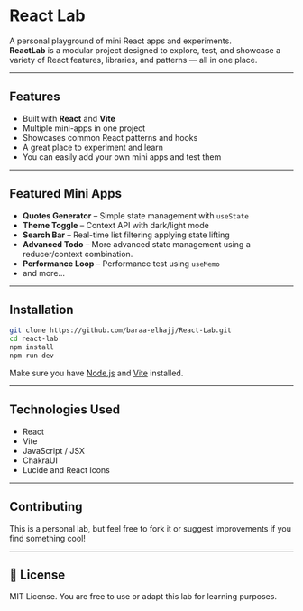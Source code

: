 # React Lab

A personal playground of mini React apps and experiments.  
**ReactLab** is a modular project designed to explore, test, and showcase a variety of React features, libraries, and patterns — all in one place.

---

## Features

- Built with **React** and **Vite**
- Multiple mini-apps in one project
- Showcases common React patterns and hooks
- A great place to experiment and learn
- You can easily add your own mini apps and test them

---

## Featured Mini Apps

- **Quotes Generator** – Simple state management with `useState`
- **Theme Toggle** – Context API with dark/light mode
- **Search Bar** – Real-time list filtering applying state lifting
- **Advanced Todo** – More advanced state management using a reducer/context combination.
- **Performance Loop** – Performance test using `useMemo`
- and more...

---

## Installation

```bash
git clone https://github.com/baraa-elhajj/React-Lab.git
cd react-lab
npm install
npm run dev
```

Make sure you have [Node.js](https://nodejs.org/) and [Vite](https://vitejs.dev/) installed.

---

## Technologies Used

- React
- Vite
- JavaScript / JSX
- ChakraUI
- Lucide and React Icons

---

## Contributing

This is a personal lab, but feel free to fork it or suggest improvements if you find something cool!

---

## 📄 License

MIT License. You are free to use or adapt this lab for learning purposes.
